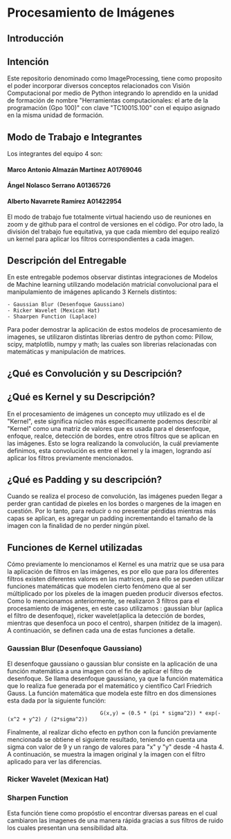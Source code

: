 # Procesamiento de Imágenes
## Introducción
## Intención
Este repositorio denominado como ImageProcessing, tiene como proposito el poder incorporar diversos conceptos relacionados con Visión Computacional por medio de Python integrando lo aprendido en la unidad de formación de nombre "Herramientas computacionales: el arte de la programación (Gpo 100)" con clave "TC1001S.100" con el equipo asignado en la misma unidad de formación.
## Modo de Trabajo e Integrantes
Los integrantes del equipo 4 son:
#### Marco Antonio Almazán Martínez A01769046
#### Ángel Nolasco Serrano A01365726
#### Alberto Navarrete Ramírez A01422954

El modo de trabajo fue totalmente virtual haciendo uso de reuniones en zoom y de github para el control de versiones en el código. Por otro lado, la división del trabajo fue equitativa, ya que cada miembro del equipo realizó un kernel para aplicar los filtros correspondientes a cada imagen.
## Descripción del Entregable
En este entregable podemos observar distintas integraciones de Modelos de Machine learning utilizando modelación matricial convolucional para el manipulamiento de imágenes aplicando 3 Kernels distintos:

    - Gaussian Blur (Desenfoque Gaussiano)
    - Ricker Wavelet (Mexican Hat)
    - Shaarpen Function (Laplace)

Para poder demostrar la aplicación de estos modelos de procesamiento de imagenes, se utilizaron distintas librerias dentro de python como: Pillow, scipy, matplotlib, numpy y math; las cuales son librerias relacionadas con matemáticas y manipulación de matrices.
## ¿Qué es Convolución y su Descripción?
## ¿Qué es Kernel y su Descripción?
En el procesamiento de imágenes un concepto muy utilizado es el de "Kernel", este significa núcleo más especificamente podemos describir al "Kernel" como una matriz de valores que es usada para el desenfoque, enfoque, realce, detección de bordes, entre otros filtros que se aplican en las imágenes. Esto se logra realizando la convolución, la cuál previamente definimos, esta convolución es entre el kernel y la imagen, logrando así aplicar los filtros previamente mencionados.
## ¿Qué es Padding y su descripción?
Cuando se realiza el proceso de convolución, las imágenes pueden llegar a perder gran cantidad de pixeles en los bordes o margenes de la imagen en cuestión. Por lo tanto, para reducir o no presentar pérdidas mientras más capas se aplican, es agregar un padding incrementando el tamaño de la imagen con la finalidad de no perder ningún píxel.
## Funciones de Kernel utilizadas
Cómo previamente lo mencionamos el Kernel es una matriz que se usa para la aplicación de filtros en las imágenes, es por ello que para los diferentes filtros existen diferentes valores en las matrices, para ello se pueden utilizar funciones matemáticas que modelen cierto fenómeno que al ser múltiplicado por los píxeles de la imagen pueden producir diversos efectos. Como lo mencionamos anteriormente, se realizaron 3 filtros para el procesamiento de imágenes, en este caso utilizamos : gaussian blur (aplica el filtro de desenfoque), ricker wavelet(aplica la detección de bordes, mientras que desenfoca un poco el centro), sharpen (nitidez de la imagen). A continuación, se definen cada una de estas funciones a detalle.
### Gaussian Blur (Desenfoque Gaussiano)
El desenfoque gaussiano o gaussian blur consiste en la aplicación de una función matemática a una imagen con el fin de aplicar el filtro de desenfoque. Se llama desenfoque gaussiano, ya que la función matemática que lo realiza fue generada por el matemático y científico Carl Friedrich Gauss. La función matemática que modela este filtro en dos dimensiones esta dada por la siguiente función: 

                                  G(x,y) = (0.5 * (pi * sigma^2)) * exp(-(x^2 + y^2) / (2*sigma^2))

Finalmente, al realizar dicho efecto en python con la función previamente mencionada se obtiene el siguiente resultado, teniendo en cuenta una sigma con valor de 9 y un rango de valores para "x" y "y" desde -4 hasta 4. A continuación, se muestra la imagen original y la imagen con el filtro aplicado para ver las diferencias. 
### Ricker Wavelet (Mexican Hat)
### Sharpen Function 
Esta función tiene como propóstio el encontrar diversas pareas en el cual cambiaron las imagenes de una manera rápida gracias a sus filtros de ruido los cuales presentan una sensibilidad alta.
